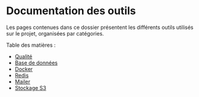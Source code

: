 # Documentation des outils

Les pages contenues dans ce dossier présentent les différents outils utilisés sur le projet, organisées par catégories.

Table des matières :

- [Qualité](./quality.md)
- [Base de données](./db.md)
- [Docker](./docker.md)
- [Redis](./redis.md)
- [Mailer](./mailer.md)
- [Stockage S3](./s3.md)
